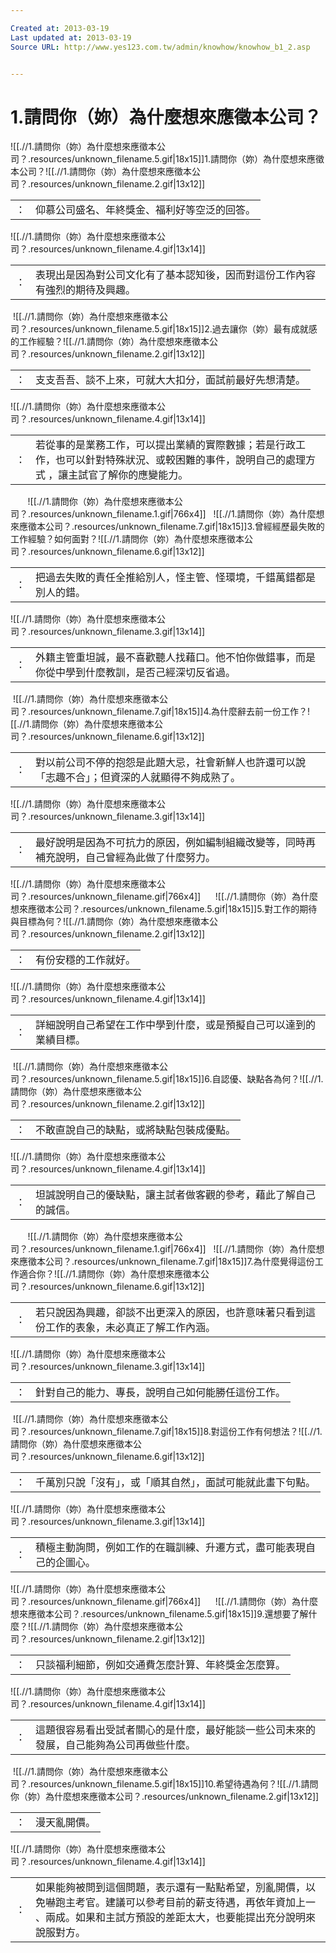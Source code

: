 ```yaml
---

Created at: 2013-03-19
Last updated at: 2013-03-19
Source URL: http://www.yes123.com.tw/admin/knowhow/knowhow_b1_2.asp


---
```


# 1.請問你（妳）為什麼想來應徵本公司？


![[.//1.請問你（妳）為什麼想來應徵本公司？.resources/unknown_filename.5.gif\|18x15]]1.請問你（妳）為什麼想來應徵本公司？![[.//1.請問你（妳）為什麼想來應徵本公司？.resources/unknown_filename.2.gif\|13x12]]

|     |     |
| --- | --- |
| ：   | 仰慕公司盛名、年終獎金、福利好等空泛的回答。 |

![[.//1.請問你（妳）為什麼想來應徵本公司？.resources/unknown_filename.4.gif\|13x14]]

|     |     |
| --- | --- |
| ：   | 表現出是因為對公司文化有了基本認知後，因而對這份工作內容有強烈的期待及興趣。 |

 ![[.//1.請問你（妳）為什麼想來應徵本公司？.resources/unknown_filename.5.gif\|18x15]]2.過去讓你（妳）最有成就感的工作經驗？![[.//1.請問你（妳）為什麼想來應徵本公司？.resources/unknown_filename.2.gif\|13x12]]

|     |     |
| --- | --- |
| ：   | 支支吾吾、談不上來，可就大大扣分，面試前最好先想清楚。 |

![[.//1.請問你（妳）為什麼想來應徵本公司？.resources/unknown_filename.4.gif\|13x14]]

|     |     |
| --- | --- |
| ：   | 若從事的是業務工作，可以提出業績的實際數據；若是行政工作，也可以針對特殊狀況、或較困難的事件，說明自己的處理方式 ，讓主試官了解你的應變能力。 |

       ![[.//1.請問你（妳）為什麼想來應徵本公司？.resources/unknown_filename.1.gif\|766x4]]   ![[.//1.請問你（妳）為什麼想來應徵本公司？.resources/unknown_filename.7.gif\|18x15]]3.曾經經歷最失敗的工作經驗？如何面對？![[.//1.請問你（妳）為什麼想來應徵本公司？.resources/unknown_filename.6.gif\|13x12]]

|     |     |
| --- | --- |
| ：   | 把過去失敗的責任全推給別人，怪主管、怪環境，千錯萬錯都是別人的錯。 |

![[.//1.請問你（妳）為什麼想來應徵本公司？.resources/unknown_filename.3.gif\|13x14]]

|     |     |
| --- | --- |
| ：   | 外籍主管重坦誠，最不喜歡聽人找藉口。他不怕你做錯事，而是你從中學到什麼教訓，是否己經深切反省過。 |

 ![[.//1.請問你（妳）為什麼想來應徵本公司？.resources/unknown_filename.7.gif\|18x15]]4.為什麼辭去前一份工作？![[.//1.請問你（妳）為什麼想來應徵本公司？.resources/unknown_filename.6.gif\|13x12]]

|     |     |
| --- | --- |
| ：   | 對以前公司不停的抱怨是此題大忌，社會新鮮人也許還可以說「志趣不合」；但資深的人就顯得不夠成熟了。 |

![[.//1.請問你（妳）為什麼想來應徵本公司？.resources/unknown_filename.3.gif\|13x14]]

|     |     |
| --- | --- |
| ：   | 最好說明是因為不可抗力的原因，例如編制組織改變等，同時再補充說明，自己曾經為此做了什麼努力。 |

![[.//1.請問你（妳）為什麼想來應徵本公司？.resources/unknown_filename.gif\|766x4]]      ![[.//1.請問你（妳）為什麼想來應徵本公司？.resources/unknown_filename.5.gif\|18x15]]5.對工作的期待與目標為何？![[.//1.請問你（妳）為什麼想來應徵本公司？.resources/unknown_filename.2.gif\|13x12]]

|     |     |
| --- | --- |
| ：   | 有份安穩的工作就好。 |

![[.//1.請問你（妳）為什麼想來應徵本公司？.resources/unknown_filename.4.gif\|13x14]]

|     |     |
| --- | --- |
| ：   | 詳細說明自己希望在工作中學到什麼，或是預擬自己可以達到的業績目標。 |

 ![[.//1.請問你（妳）為什麼想來應徵本公司？.resources/unknown_filename.5.gif\|18x15]]6.自認優、缺點各為何？![[.//1.請問你（妳）為什麼想來應徵本公司？.resources/unknown_filename.2.gif\|13x12]]

|     |     |
| --- | --- |
| ：   | 不敢直說自己的缺點，或將缺點包裝成優點。 |

![[.//1.請問你（妳）為什麼想來應徵本公司？.resources/unknown_filename.4.gif\|13x14]]

|     |     |
| --- | --- |
| ：   | 坦誠說明自己的優缺點，讓主試者做客觀的參考，藉此了解自己的誠信。 |

       ![[.//1.請問你（妳）為什麼想來應徵本公司？.resources/unknown_filename.1.gif\|766x4]]   ![[.//1.請問你（妳）為什麼想來應徵本公司？.resources/unknown_filename.7.gif\|18x15]]7.為什麼覺得這份工作適合你？![[.//1.請問你（妳）為什麼想來應徵本公司？.resources/unknown_filename.6.gif\|13x12]]

|     |     |
| --- | --- |
| ：   | 若只說因為興趣，卻談不出更深入的原因，也許意味著只看到這份工作的表象，未必真正了解工作內涵。 |

![[.//1.請問你（妳）為什麼想來應徵本公司？.resources/unknown_filename.3.gif\|13x14]]

|     |     |
| --- | --- |
| ：   | 針對自己的能力、專長，說明自己如何能勝任這份工作。 |

 ![[.//1.請問你（妳）為什麼想來應徵本公司？.resources/unknown_filename.7.gif\|18x15]]8.對這份工作有何想法？![[.//1.請問你（妳）為什麼想來應徵本公司？.resources/unknown_filename.6.gif\|13x12]]

|     |     |
| --- | --- |
| ：   | 千萬別只說「沒有」，或「順其自然」，面試可能就此畫下句點。 |

![[.//1.請問你（妳）為什麼想來應徵本公司？.resources/unknown_filename.3.gif\|13x14]]

|     |     |
| --- | --- |
| ：   | 積極主動詢問，例如工作的在職訓練、升遷方式，盡可能表現自己的企圖心。 |

![[.//1.請問你（妳）為什麼想來應徵本公司？.resources/unknown_filename.gif\|766x4]]      ![[.//1.請問你（妳）為什麼想來應徵本公司？.resources/unknown_filename.5.gif\|18x15]]9.還想要了解什麼？![[.//1.請問你（妳）為什麼想來應徵本公司？.resources/unknown_filename.2.gif\|13x12]]

|     |     |
| --- | --- |
| ：   | 只談福利細節，例如交通費怎麼計算、年終獎金怎麼算。 |

![[.//1.請問你（妳）為什麼想來應徵本公司？.resources/unknown_filename.4.gif\|13x14]]

|     |     |
| --- | --- |
| ：   | 這題很容易看出受試者關心的是什麼，最好能談一些公司未來的發展，自己能夠為公司再做些什麼。 |

 ![[.//1.請問你（妳）為什麼想來應徵本公司？.resources/unknown_filename.5.gif\|18x15]]10.希望待遇為何？![[.//1.請問你（妳）為什麼想來應徵本公司？.resources/unknown_filename.2.gif\|13x12]]

|     |     |
| --- | --- |
| ：   | 漫天亂開價。 |

![[.//1.請問你（妳）為什麼想來應徵本公司？.resources/unknown_filename.4.gif\|13x14]]

|     |     |
| --- | --- |
| ：   | 如果能夠被問到這個問題，表示還有一點點希望，別亂開價，以免嚇跑主考官。建議可以參考目前的薪支待遇，再依年資加上一 、兩成。如果和主試方預設的差距太大，也要能提出充分說明來說服對方。 |

